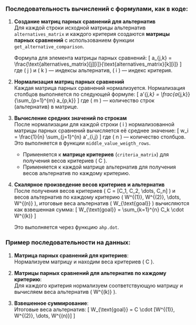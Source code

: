 ### Последовательность вычислений с формулами, как в коде:

1. **Создание матриц парных сравнений для альтернатив**  
   Для каждой строки исходной матрицы альтернатив `alternatives_matrix` и каждого критерия создаются **матрицы парных сравнений** с использованием функции `get_alternative_comparison`.

   Формула для элемента матрицы парных сравнений:
   \[
   a_{j,k} = \frac{\text{alternatives\_matrix}[j][i]}{\text{alternatives\_matrix}[k][i]}
   \]
   где \( j \) и \( k \) — индексы альтернатив, \( i \) — индекс критерия.

2. **Нормализация матриц парных сравнений**  
   Каждая матрица парных сравнений нормализуется. Нормализация столбцов выполняется по следующей формуле:
   \[
   a'_{j,k} = \frac{a_{j,k}}{\sum_{p=1}^{m} a_{p,k}}
   \]
   где \( m \) — количество строк (альтернатив) в матрице.

3. **Вычисление средних значений по строкам**  
   После нормализации для каждой строки \( i \) нормализованной матрицы парных сравнений вычисляется её среднее значение:
   \[
   w_i = \frac{1}{n} \sum_{j=1}^{n} a'_{i,j}
   \]
   где \( n \) — количество столбцов.  
   Это выполняется в функции `middle_value_weigth_rows`.

   - Применяется к **матрице критериев** (`criteria_matrix`) для получения весов критериев \( C \).
   - Применяется к каждой матрице альтернатив для получения весов альтернатив по каждому критерию.

4. **Скалярное произведение весов критериев и альтернатив**  
   После получения весов критериев \( C = [C_1, C_2, \dots, C_n] \) и весов альтернатив по каждому критерию \( W^{(1)}, W^{(2)}, \dots, W^{(n)} \), итоговые веса альтернатив \( W_{\text{goal}} \) вычисляются как взвешенная сумма:
   \[
   W_{\text{goal}} = \sum_{k=1}^{n} C_k \cdot W^{(k)}
   \]

   Это выполняется через функцию `ahp.dot`.

### Пример последовательности на данных:
1. **Матрица парных сравнений для критериев**:  
   Нормализуем матрицу и находим веса критериев \( C \).

2. **Матрицы парных сравнений для альтернатив по каждому критерию**:  
   Для каждого критерия нормализуем соответствующую матрицу и вычисляем веса альтернатив \( W^{(k)} \).

3. **Взвешенное суммирование**:  
   Итоговые веса альтернатив:
   \[
   W_{\text{goal}} = C \cdot [W^{(1)}, W^{(2)}, \dots, W^{(n)}]
   \]